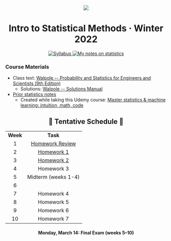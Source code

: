 <p align="center">
  <img src="../../.assets/images/stat.ico" />
</p>

<h1 align="center">Intro to Statistical Methods · Winter 2022</h1>

<p align="center">
    <a href="STAT 361 Syllabus-Winter22.pdf">
    <img title="Syllabus" src="https://img.shields.io/badge/STAT: 361-syllabus-informational?logo=adobe-acrobat-reader" > </a>
    <a href="../../.assets/prior/statistics.pdf">
    <img title="My notes on statistics" src="https://img.shields.io/badge/prior notes-statistics-informational?logo=latex">
    </a>
</p>

### Course Materials

- Class text: [Walpole -- Probability and Statistics for Engineers and Scientists (9th Edition)](https://u1lib.org/book/1162914/a0ba4f)
  - Solutions: [Walpole -- Solutions Manual](https://u1lib.org/book/2379280/fea360)
- [Prior statistics notes](../../.assets/prior/statistics.pdf)
  - Created while taking this Udemy course: [Master statistics & machine learning: intuition, math, code](https://www.udemy.com/course/statsml_x)

<h2 align="center">📅 Tentative Schedule 📅</h2>

<table align="center">
  <tr>
    <td align="center"><strong>Week</strong></td>
    <td align="center"><strong>Task</strong></td>
  </tr>
  <tr>
    <td align="center">1</td>
    <td align="center"><a href="https://github.com/nosvagor/notes/blob/main/python/stat-361/homework/hw_review/hw_review.pdf">Homework Review</a></td>
  </tr>
  <tr>
    <td align="center">2</td>
    <td align="center"><a href="https://github.com/nosvagor/notes/blob/main/python/stat-361/homework/hw_1.pdf">Homework 1</a></td>
  </tr>
  <tr>
    <td align="center">3</td>
    <td align="center"><a href="https://github.com/nosvagor/notes/blob/main/python/stat-361/homework/hw_2.pdf">Homework 2</a></td>
  </tr>
  <tr>
    <td align="center">4</td>
    <td align="center">Homework 3</td>
  </tr>
  <tr>
    <td align="center">5</td>
    <td align="center">Midterm (weeks 1-4)</td>
  </tr>

  <tr>
    <td align="center">6</td>
    <td align="center"></td>
  </tr>
  <tr>
    <td align="center">7</td>
    <td align="center">Homework 4</td>
  </tr>
  <tr>
    <td align="center">8</td>
    <td align="center">Homework 5</td>
  </tr>
  <tr>
    <td align="center">9</td>
    <td align="center">Homework 6</td>
  </tr>
  <tr>
    <td align="center">10</td>
    <td align="center">Homework 7</td>
  </tr>
</table>

<h4 align="center">Monday, March 14: Final Exam (weeks 5&ndash;10)</h4>
